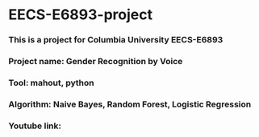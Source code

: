 # EECS-E6893-project
### This is a project for Columbia University EECS-E6893
### Project name: Gender Recognition by Voice
### Tool: mahout, python
### Algorithm: Naive Bayes, Random Forest, Logistic Regression
### Youtube link: 
